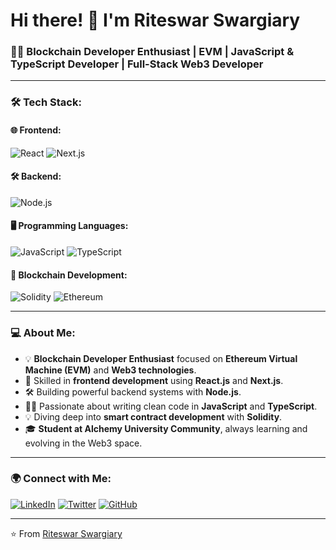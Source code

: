 # Hi there! 👋 I'm Riteswar Swargiary

### 👨‍💻 Blockchain Developer Enthusiast | EVM | JavaScript & TypeScript Developer | Full-Stack Web3 Developer

---

### 🛠️ Tech Stack:

#### 🌐 Frontend:
![React](https://img.shields.io/badge/React-20232A?style=for-the-badge&logo=react&logoColor=61DAFB)
![Next.js](https://img.shields.io/badge/Next.js-000000?style=for-the-badge&logo=nextdotjs&logoColor=FFFFFF)

#### 🛠️ Backend:
![Node.js](https://img.shields.io/badge/Node.js-339933?style=for-the-badge&logo=nodedotjs&logoColor=FFFFFF)

#### 🖥️ Programming Languages:
![JavaScript](https://img.shields.io/badge/JavaScript-F7DF1E?style=for-the-badge&logo=javascript&logoColor=000000)
![TypeScript](https://img.shields.io/badge/TypeScript-3178C6?style=for-the-badge&logo=typescript&logoColor=FFFFFF)

#### 🔗 Blockchain Development:
![Solidity](https://img.shields.io/badge/Solidity-363636?style=for-the-badge&logo=solidity&logoColor=FFFFFF)
![Ethereum](https://img.shields.io/badge/Ethereum-3C3C3D?style=for-the-badge&logo=ethereum&logoColor=FFFFFF)

---

### 💻 About Me:
- 💡 **Blockchain Developer Enthusiast** focused on **Ethereum Virtual Machine (EVM)** and **Web3 technologies**.
- 🔨 Skilled in **frontend development** using **React.js** and **Next.js**.
- 🛠️ Building powerful backend systems with **Node.js**.
- 👨‍💻 Passionate about writing clean code in **JavaScript** and **TypeScript**.
- 💡 Diving deep into **smart contract development** with **Solidity**.
- 🎓 **Student at Alchemy University Community**, always learning and evolving in the Web3 space.

---

### 🌍 Connect with Me:
[![LinkedIn](https://img.shields.io/badge/LinkedIn-0A66C2?style=for-the-badge&logo=linkedin&logoColor=FFFFFF)](https://www.linkedin.com/in/your-link-here)
[![Twitter](https://img.shields.io/badge/Twitter-1DA1F2?style=for-the-badge&logo=twitter&logoColor=FFFFFF)](https://twitter.com/your-link-here)
[![GitHub](https://img.shields.io/badge/GitHub-181717?style=for-the-badge&logo=github&logoColor=FFFFFF)](https://github.com/your-username-here)

---

⭐️ From [Riteswar Swargiary](https://github.com/riteswars)
